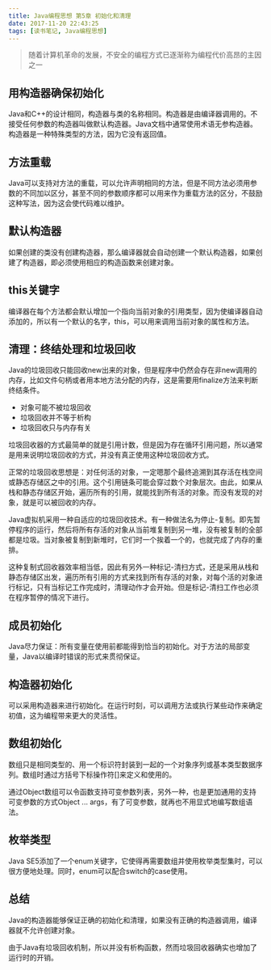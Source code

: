 ```yaml
---
title: Java编程思想 第5章 初始化和清理
date: 2017-11-20 22:43:25
tags: [读书笔记, Java编程思想]
---
```

> 随着计算机革命的发展，不安全的编程方式已逐渐称为编程代价高昂的主因之一

<!--more-->

## 用构造器确保初始化

Java和C++的设计相同，构造器与类的名称相同。构造器是由编译器调用的。不接受任何参数的构造器叫做默认构造器。Java文档中通常使用术语无参构造器。构造器是一种特殊类型的方法，因为它没有返回值。

## 方法重载

Java可以支持对方法的重载，可以允许声明相同的方法，但是不同方法必须用参数的不同加以区分，甚至不同的参数顺序都可以用来作为重载方法的区分，不鼓励这种写法，因为这会使代码难以维护。

## 默认构造器

如果创建的类没有创建构造器，那么编译器就会自动创建一个默认构造器，如果创建了构造器，即必须使用相应的构造函数来创建对象。

## this关键字

编译器在每个方法都会默认增加一个指向当前对象的引用类型，因为使编译器自动添加的，所以有一个默认的名字，this，可以用来调用当前对象的属性和方法。

## 清理：终结处理和垃圾回收

Java的垃圾回收只能回收new出来的对象，但是程序中仍然会存在非new调用的内存，比如文件句柄或者用本地方法分配的内存，这是需要用finalize方法来判断终结条件。

- 对象可能不被垃圾回收
- 垃圾回收并不等于析构
- 垃圾回收只与内存有关

垃圾回收器的方式最简单的就是引用计数，但是因为存在循环引用问题，所以通常是用来说明垃圾回收的方式，并没有真正使用这种垃圾回收方式。

正常的垃圾回收思想是：对任何活的对象，一定嗯那个最终追溯到其存活在栈空间或静态存储区之中的引用。这个引用链条可能会穿过数个对象层次。由此，如果从栈和静态存储区开始，遍历所有的引用，就能找到所有活的对象。而没有发现的对象，就是可以被回收的内存。

Java虚拟机采用一种自适应的垃圾回收技术。有一种做法名为停止-复制。即先暂停程序的运行，然后将所有存活的对象从当前堆复制到另一堆，没有被复制的全部都是垃圾。当对象被复制到新堆时，它们时一个挨着一个的，也就完成了内存的重排。

这种复制式回收器效率相当低，因此有另外一种标记-清扫方式，还是采用从栈和静态存储区出发，遍历所有引用的方式来找到所有存活的对象，对每个活的对象进行标记，只有当标记工作完成时，清理动作才会开始。但是标记-清扫工作也必须在程序暂停的情况下进行。

## 成员初始化

Java尽力保证：所有变量在使用前都能得到恰当的初始化。对于方法的局部变量，Java以编译时错误的形式来贯彻保证。

## 构造器初始化

可以采用构造器来进行初始化。在运行时刻，可以调用方法或执行某些动作来确定初值，这为编程带来更大的灵活性。

## 数组初始化

数组只是相同类型的、用一个标识符封装到一起的一个对象序列或基本类型数据序列。数组时通过方括号下标操作符[]来定义和使用的。

通过Object数组可以令函数支持可变参数列表，另外一种，也是更加通用的支持可变参数的方式Object ... args，有了可变参数，就再也不用显式地编写数组语法。

## 枚举类型

Java SE5添加了一个enum关键字，它使得再需要数组并使用枚举类型集时，可以很方便地处理。同时，enum可以配合switch的case使用。

## 总结

Java的构造器能够保证正确的初始化和清理，如果没有正确的构造器调用，编译器就不允许创建对象。

由于Java有垃圾回收机制，所以并没有析构函数，然而垃圾回收器确实也增加了运行时的开销。